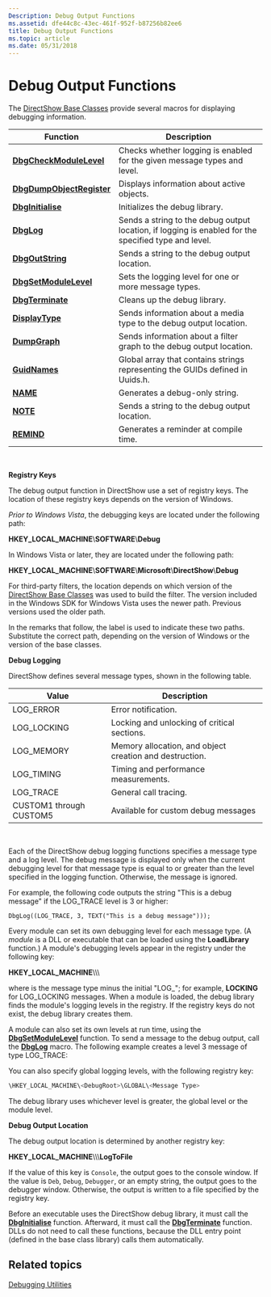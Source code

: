 ```yaml
---
Description: Debug Output Functions
ms.assetid: dfe44c8c-43ec-461f-952f-b87256b82ee6
title: Debug Output Functions
ms.topic: article
ms.date: 05/31/2018
---
```


# Debug Output Functions

The [DirectShow Base Classes](directshow-base-classes.md) provide several macros for displaying debugging information.



| Function                                               | Description                                                                                          |
|--------------------------------------------------------|------------------------------------------------------------------------------------------------------|
| [**DbgCheckModuleLevel**](dbgcheckmodulelevel.md)     | Checks whether logging is enabled for the given message types and level.                             |
| [**DbgDumpObjectRegister**](dbgdumpobjectregister.md) | Displays information about active objects.                                                           |
| [**DbgInitialise**](dbginitialise.md)                 | Initializes the debug library.                                                                       |
| [**DbgLog**](dbglog.md)                               | Sends a string to the debug output location, if logging is enabled for the specified type and level. |
| [**DbgOutString**](dbgoutstring.md)                   | Sends a string to the debug output location.                                                         |
| [**DbgSetModuleLevel**](dbgsetmodulelevel.md)         | Sets the logging level for one or more message types.                                                |
| [**DbgTerminate**](dbgterminate.md)                   | Cleans up the debug library.                                                                         |
| [**DisplayType**](displaytype.md)                     | Sends information about a media type to the debug output location.                                   |
| [**DumpGraph**](dumpgraph.md)                         | Sends information about a filter graph to the debug output location.                                 |
| [**GuidNames**](guidnames.md)                         | Global array that contains strings representing the GUIDs defined in Uuids.h.                        |
| [**NAME**](name.md)                                   | Generates a debug-only string.                                                                       |
| [**NOTE**](note.md)                                   | Sends a string to the debug output location.                                                         |
| [**REMIND**](remind.md)                               | Generates a reminder at compile time.                                                                |



 

**Registry Keys**

The debug output function in DirectShow use a set of registry keys. The location of these registry keys depends on the version of Windows.

*Prior to Windows Vista*, the debugging keys are located under the following path:

**HKEY\_LOCAL\_MACHINE**\\**SOFTWARE**\\**Debug**

In Windows Vista or later, they are located under the following path:

**HKEY\_LOCAL\_MACHINE**\\**SOFTWARE**\\**Microsoft**\\**DirectShow**\\**Debug**

For third-party filters, the location depends on which version of the [DirectShow Base Classes](directshow-base-classes.md) was used to build the filter. The version included in the Windows SDK for Windows Vista uses the newer path. Previous versions used the older path.

In the remarks that follow, the label *<DebugRoot>* is used to indicate these two paths. Substitute the correct path, depending on the version of Windows or the version of the base classes.

**Debug Logging**

DirectShow defines several message types, shown in the following table.



| Value                   | Description                                             |
|-------------------------|---------------------------------------------------------|
| LOG\_ERROR              | Error notification.                                     |
| LOG\_LOCKING            | Locking and unlocking of critical sections.             |
| LOG\_MEMORY             | Memory allocation, and object creation and destruction. |
| LOG\_TIMING             | Timing and performance measurements.                    |
| LOG\_TRACE              | General call tracing.                                   |
| CUSTOM1 through CUSTOM5 | Available for custom debug messages                     |



 

Each of the DirectShow debug logging functions specifies a message type and a log level. The debug message is displayed only when the current debugging level for that message type is equal to or greater than the level specified in the logging function. Otherwise, the message is ignored.

For example, the following code outputs the string "This is a debug message" if the LOG\_TRACE level is 3 or higher:

``` syntax
DbgLog((LOG_TRACE, 3, TEXT("This is a debug message")));
```

Every module can set its own debugging level for each message type. (A *module* is a DLL or executable that can be loaded using the **LoadLibrary** function.) A module's debugging levels appear in the registry under the following key:

**HKEY\_LOCAL\_MACHINE**\\**<DebugRoot>**\\**<ModuleName>**\\**<MessageType>**

where *<Message Type>* is the message type minus the initial "LOG\_"; for example, **LOCKING** for LOG\_LOCKING messages. When a module is loaded, the debug library finds the module's logging levels in the registry. If the registry keys do not exist, the debug library creates them.

A module can also set its own levels at run time, using the [**DbgSetModuleLevel**](dbgsetmodulelevel.md) function. To send a message to the debug output, call the [**DbgLog**](dbglog.md) macro. The following example creates a level 3 message of type LOG\_TRACE:

You can also specify global logging levels, with the following registry key:


```C++
\HKEY_LOCAL_MACHINE\<DebugRoot>\GLOBAL\<Message Type>
```



The debug library uses whichever level is greater, the global level or the module level.

**Debug Output Location**

The debug output location is determined by another registry key:

**HKEY\_LOCAL\_MACHINE**\\**<DebugRoot>**\\**<Modile Name>**\\**LogToFile**

If the value of this key is `Console`, the output goes to the console window. If the value is `Deb`, `Debug`, `Debugger`, or an empty string, the output goes to the debugger window. Otherwise, the output is written to a file specified by the registry key.

Before an executable uses the DirectShow debug library, it must call the [**DbgInitialise**](dbginitialise.md) function. Afterward, it must call the [**DbgTerminate**](dbgterminate.md) function. DLLs do not need to call these functions, because the DLL entry point (defined in the base class library) calls them automatically.

## Related topics

<dl> <dt>

[Debugging Utilities](debugging-utilities.md)
</dt> </dl>

 

 



